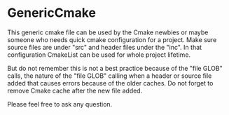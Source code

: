 # GenericCmake
This generic cmake file can be used by the Cmake newbies or maybe someone who needs quick cmake configuration for a project.
Make sure source files are under "src" and header files under the "inc". In that configuration CmakeList can be used for whole project lifetime.

But do not remember this is not a best practice because of the "file GLOB" calls, the nature of the "file GLOB" calling when a header or source file added that causes errors because of the older caches. Do not forget to remove Cmake cache after the new file added.

Please feel free to ask any question.
